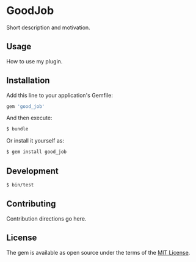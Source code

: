 # GoodJob
Short description and motivation.

## Usage
How to use my plugin.

## Installation
Add this line to your application's Gemfile:

```ruby
gem 'good_job'
```

And then execute:
```bash
$ bundle
```

Or install it yourself as:
```bash
$ gem install good_job
```

## Development

```bash
$ bin/test
```

## Contributing
Contribution directions go here.

## License
The gem is available as open source under the terms of the [MIT License](https://opensource.org/licenses/MIT).
